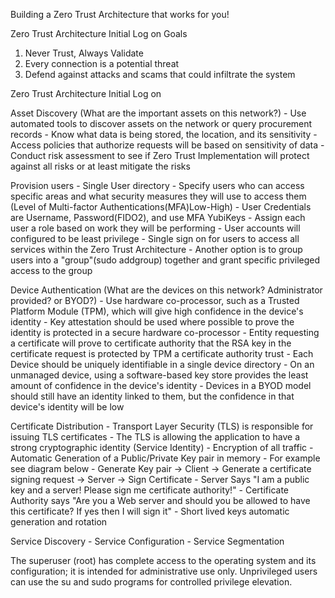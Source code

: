 Building a Zero Trust Architecture that works for you!

Zero Trust Architecture Initial Log on Goals

1. Never Trust, Always Validate
2. Every connection is a potential threat
3. Defend against attacks and scams that could infiltrate the system

Zero Trust Architecture Initial Log on
 
Asset Discovery (What are the important assets on this network?)
    - Use automated tools to discover assets on the network or query procurement records
    - Know what data is being stored, the location, and its sensitivity
    - Access policies that authorize requests will be based on sensitivity of data
    - Conduct risk assessment to see if Zero Trust Implementation will protect against all risks or at least mitigate the risks

Provision users
    - Single User directory
    - Specify users who can access specific areas and what security measures they will use to access them (Level of Multi-factor Authentications(MFA)Low-High)
    - User Credentials are Username, Password(FIDO2), and use MFA YubiKeys
    - Assign each user a role based on work they will be performing
    - User accounts will configured to be least privilege
    - Single sign on for users to access all services within the Zero Trust Architecture
    - Another option is to group users into a "group"(sudo addgroup) together and grant specific privileged access to the group
 
Device Authentication (What are the devices on this network? Administrator provided? or BYOD?)
    - Use hardware co-processor, such as a Trusted Platform Module (TPM), which will give high confidence in the device's identity
    - Key attestation should be used where possible to prove the identity is protected in a secure hardware co-processor
    - Entity requesting a certificate will prove to certificate authority that the RSA key in the certificate request is protected by TPM a certificate authority trust
    - Each Device should be uniquely identifiable in a single device directory
    - On an unmanaged device, using a software-based key store provides the least amount of confidence in the device's identity
    - Devices in a BYOD model should still have an identity linked to them, but the confidence in that device's identity will be low

Certificate Distribution
    - Transport Layer Security (TLS) is responsible for issuing TLS certificates
    - The TLS is allowing the application to have a strong cryptographic identity (Service Identity)
    - Encryption of all traffic
    - Automatic Generation of a Public/Private Key pair in memory
    - For example see diagram below
    - Generate Key pair -> Client -> Generate a certificate signing request -> Server -> Sign Certificate
    - Server Says "I am a public key and a server! Please sign me certificate authority!"
    - Certificate Authority says "Are you a Web server and should you be allowed to have this certificate? If yes then I will sign it"
    - Short lived keys automatic generation and rotation

Service Discovery
    - Service Configuration
    - Service Segmentation

The superuser (root) has complete access to the operating system and its configuration; it is intended for administrative use only. Unprivileged users can use the su and sudo programs for controlled privilege elevation.
